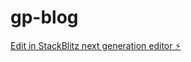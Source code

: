 # gp-blog

[Edit in StackBlitz next generation editor ⚡️](https://stackblitz.com/~/github.com/go-go-li/gp-blog)